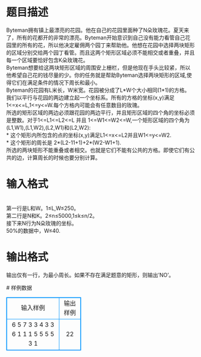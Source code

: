 # 

 
 # 题目描述 
<p>
Byteman拥有镇上最漂亮的花园。他在自己的花园里面种了N朵玫瑰花。夏天来了，所有的花都开的非常的漂亮。Byteman开始意识到自己没有能力看管自己花园里的所有的花，所以他决定雇佣两个园丁来帮助他。他想在花园中选择两块矩形的区域分别交给两个园丁看管。而且这两个矩形区域必须不能相交或者重叠，并且每一个区域要恰好包含K朵玫瑰花。<br>Byteman想要给这两块矩形区域的周围安上栅栏，但是他现在手头比较紧，所以他希望自己花的钱尽量的少。你的任务就是帮助Byteman选择两块矩形的区域,使得它们在满足条件的情况下周长和最小。<br>Byteman的花园有L米长，W米宽。花园被分成了L*W个大小相同(1*1)的方格。我们以平行与花园的两边建立起一个坐标系。所有的方格的坐标(x,y)满足1<=x<=L,1<=y<=W.每个方格内可能会有任意数目的玫瑰。<br>所选的矩形区域的两边必须跟花园的两边平行，并且矩形区域的四个角的坐标必须是整数。对于1<=L1<=L2<=L 并且 1<=W1<=W2<=W,一个矩形区域的四个角为(L1,W1),(L1,W2),(L2,W1)和(L2,W2):<br>* 这个矩形内所包含的点的坐标(x,y)满足L1<=x<=L2并且W1<=y<=W2.<br>* 这个矩形的周长是 2*(L2-11+1)+2*(W2-W1+1).<br>所选的两块矩形不能重叠或者相交。也就是它们不能有公共的方格。即使它们有公共的边，计算周长的时候也要分别计算。</p> 

 
 # 输入格式 
<p>
<br>第一行是L和W。1≤L,W≤250。<br>第二行是N和K。2≤n≤5000,1≤k≤n/2。<br>接下来N行为N朵玫瑰的坐标。<br>50%的数据中，W≤40.<br></p> 

 
 # 输出格式 
<p>
输出仅有一行，为最小周长。如果不存在满足题意的矩形，则输出’NO’。<br></p> 
# 样例数据
<style>
        table,table tr th, table tr td { border:1px solid #0094ff; }
        table { width: 200px; min-height: 25px; line-height: 25px; text-align: center; border-collapse: collapse;}   
    </style>
<table>
	<tr>
		<td>输入样例</td>
		<td>输出样例</td>
	</tr>
<tr><td>6 5
7 3
3 4
3 3
6 1
1 1
5 5
5 5
3 1	
</td><td>22</td></tr></table>

